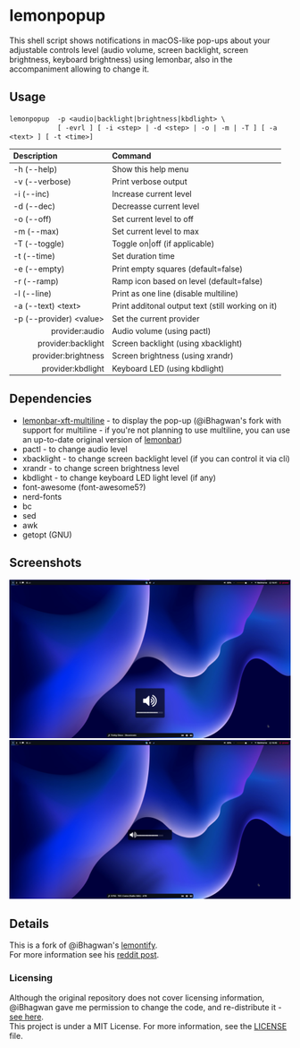 # lemonpopup

This shell script shows notifications in macOS-like pop-ups about your adjustable controls level (audio volume, screen backlight, screen brightness, keyboard brightness) using lemonbar, also in the accompaniment allowing to change it.

## Usage

```
lemonpopup  -p <audio|backlight|brightness|kbdlight> \
            [ -evrl ] [ -i <step> | -d <step> | -o | -m | -T ] [ -a <text> ] [ -t <time>]
```

| Description			    | Command   |
| :--------------------     | :-------- |
|-h (--help)		    	| Show this help menu
|-v (--verbose) 	    	| Print verbose output
|-i (--inc)				    | Increase current level
|-d (--dec)			    	| Decreasse current level
|-o (--off)				    | Set current level to off
|-m (--max)			    	| Set current level to max
|-T (--toggle)			    | Toggle on\|off (if applicable)
|-t (--time)		    	| Set duration time
|-e (--empty)		    	| Print empty squares (default=false)
|-r (--ramp)			    | Ramp icon based on level (default=false)
|-l (--line)			    | Print as one line (disable multiline)
|-a (--text) \<text\>	    | Print additonal output text (still working on it)
|-p (--provider) \<value\>  | Set the current provider
|<div style="text-align: right">provider:audio</div>	    |Audio volume (using pactl)|
|<div style="text-align: right">provider:backlight</div>	|Screen backlight (using xbacklight)|
|<div style="text-align: right">provider:brightness</div>	|Screen brightness (using xrandr)|
|<div style="text-align: right">provider:kbdlight</div>	    |Keyboard LED (using kbdlight)|

## Dependencies

- [lemonbar-xft-multiline](https://github.com/ibhagwan/bar) - to display the pop-up (@iBhagwan's fork with support for multiline - if you're not planning to use multiline, you can use an up-to-date original version of [lemonbar](https://github.com/lemonboy/bar))
- pactl - to change audio level
- xbacklight - to change screen backlight level (if you can control it via cli)
- xrandr - to change screen brightness level
- kbdlight - to change keyboard LED light level (if any)
- font-awesome (font-awesome5?)
- nerd-fonts
- bc
- sed
- awk
- getopt (GNU)

## Screenshots

![multi-line](/screenshots/multi-line-showcase.png)
![single-line-uncompleted](/screenshots/single-line-showcase-uncompleted.png)

## Details

This is a fork of @iBhagwan's [lemontify](https://github.com/ibhagwan/lemontify).<br>
For more information see his [reddit post](https://www.reddit.com/r/unixporn/comments/f8mhku/lemonbar_lemontify_osxinspired_notification/).

### Licensing

Although the original repository does not cover licensing information, @iBhagwan gave me permission to change the code, and re-distribute it - [see here](https://github.com/ibhagwan/lemontify/issues/4#issuecomment-1188837855).<br>
This project is under a MIT License. For more information, see the [LICENSE]() file.